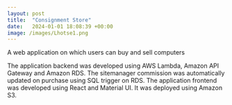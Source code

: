 ```yaml
---
layout: post
title:  "Consignment Store"
date:   2024-01-01 18:08:39 +00:00
image: /images/Lhotse1.png
---
```

A web application on which users can buy and sell computers

The application backend was developed using AWS Lambda, Amazon API Gateway and Amazon RDS. The sitemanager commission was automatically updated on purchase using SQL trigger on RDS.
The application frontend was developed using React and Material UI. It was deployed using Amazon S3.